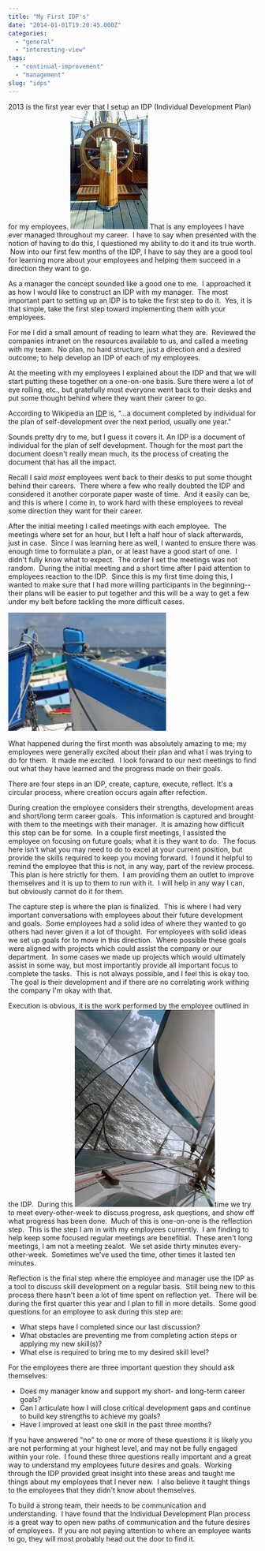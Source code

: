 ```yaml
---
title: "My First IDP's"
date: "2014-01-01T19:20:45.000Z"
categories: 
  - "general"
  - "interesting-view"
tags: 
  - "continual-improvement"
  - "management"
slug: "idps"
---
```


2013 is the first year ever that I setup an IDP (Individual Development Plan) for my employees. ![small_336716715](images/small_336716715.jpg) That is any employees I have ever managed throughout my career.  I have to say when presented with the notion of having to do this, I questioned my ability to do it and its true worth.  Now into our first few months of the IDP, I have to say they are a good tool for learning more about your employees and helping them succeed in a direction they want to go.

As a manager the concept sounded like a good one to me.  I approached it as how I would like to construct an IDP with my manager.  The most important part to setting up an IDP is to take the first step to do it.  Yes, it is that simple, take the first step toward implementing them with your employees.

For me I did a small amount of reading to learn what they are.  Reviewed the companies intranet on the resources available to us, and called a meeting with my team.  No plan, no hard structure, just a direction and a desired outcome; to help develop an IDP of each of my employees.

At the meeting with my employees I explained about the IDP and that we will start putting these together on a one-on-one basis. Sure there were a lot of eye rolling, etc., but gratefully most everyone went back to their desks and put some thought behind where they want their career to go.

According to Wikipedia an [IDP](http://en.wikipedia.org/wiki/Individual_development_plan "Individual Development Plan") is, "...a document completed by individual for the plan of self-development over the next period, usually one year."

Sounds pretty dry to me, but I guess it covers it. An IDP is a document of individual for the plan of self development. Though for the most part the document doesn't really mean much, its the process of creating the document that has all the impact.

Recall I said _most_ employees went back to their desks to put some thought behind their careers.  There where a few who really doubted the IDP and considered it another corporate paper waste of time.  And it easily can be, and this is where I come in, to work hard with these employees to reveal some direction they want for their career.

After the initial meeting I called meetings with each employee.  The meetings where set for an hour, but I left a half hour of slack afterwards, just in case.  Since I was learning here as well, I wanted to ensure there was enough time to formulate a plan, or at least have a good start of one.  I didn't fully know what to expect.  The order I set the meetings was not random.  During the initial meeting and a short time after I paid attention to employees reaction to the IDP.  Since this is my first time doing this, I wanted to make sure that I had more willing participants in the beginning--their plans will be easier to put together and this will be a way to get a few under my belt before tackling the more difficult cases.

![boat_bows_320](images/boat_bows_320.jpg)

What happened during the first month was absolutely amazing to me; my employees were generally excited about their plan and what I was trying to do for them.  It made me excited.  I look forward to our next meetings to find out what they have learned and the progress made on their goals. 

There are four steps in an IDP, create, capture, execute, reflect. It's a circular process, where creation occurs again after refection. 

During creation the employee considers their strengths, development areas and short/long term career goals.  This information is captured and brought with them to the meetings with their manager.  It is amazing how difficult this step can be for some.  In a couple first meetings, I assisted the employee on focusing on future goals; what it is they want to do.  The focus here isn't what you may need to do to excel at your current position, but provide the skills required to keep you moving forward.  I found it helpful to remind the employee that this is not, in any way, part of the review process.  This plan is here strictly for them.  I am providing them an outlet to improve themselves and it is up to them to run with it.  I will help in any way I can, but obviously cannot do it for them.

The capture step is where the plan is finalized.  This is where I had very important conversations with employees about their future development and goals.  Some employees had a solid idea of where they wanted to go others had never given it a lot of thought.  For employees with solid ideas we set up goals for to move in this direction.  Where possible these goals were aligned with projects which could assist the company or our department.  In some cases we made up projects which would ultimately assist in some way, but most importantly provide all important focus to complete the tasks.  This is not always possible, and I feel this is okay too.  The goal is their development and if there are no correlating work withing the company I'm okay with that.

Execution is obvious, it is the work performed by the employee outlined in the IDP.  During this ![sail_underway_400](images/sail_underway_400.jpg)time we try to meet every-other-week to discuss progress, ask questions, and show off what progress has been done.  Much of this is one-on-one is the reflection step.  This is the step I am in with my employees currently.  I am finding to help keep some focused regular meetings are benefitial.  These aren't long meetings, I am not a meeting zealot.  We set aside thirty minutes every-other-week.  Sometimes we've used the time, other times it lasted ten minutes.

Reflection is the final step where the employee and manager use the IDP as a tool to discuss skill development on a regular basis.  Still being new to this process there hasn't been a lot of time spent on reflection yet.  There will be during the first quarter this year and I plan to fill in more details.  Some good questions for an employee to ask during this step are:

- What steps have I completed since our last discussion?
- What obstacles are preventing me from completing action steps or applying my new skill(s)?
- What else is required to bring me to my desired skill level?

For the employees there are three important question they should ask themselves:

- Does my manager know and support my short- and long-term career goals?
- Can I articulate how I will close critical development gaps and continue to build key strengths to achieve my goals?
- Have I improved at least one skill in the past three months? 

If you have answered "no" to one or more of these questions it is likely you are not performing at your highest level, and may not be fully engaged within your role.  I found these three questions really important and a great way to understand my employees future desires and goals.  Working through the IDP provided great insight into these areas and taught me things about my employees that I never new.  I also believe it taught things to the employees that they didn't know about themselves.

To build a strong team, their needs to be communication and understanding.  I have found that the Individual Development Plan process is a great way to open new paths of communication and the future desires of employees.  If you are not paying attention to where an employee wants to go, they will most probably head out the door to find it.
